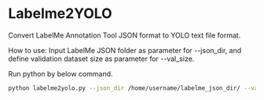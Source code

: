 # Labelme2YOLO

Convert LabelMe Annotation Tool JSON format to YOLO text file format.

How to use:
Input LabelMe JSON folder as parameter for --json_dir, and define validation dataset size as parameter for --val_size.

Run python by below command.
```bash
python labelme2yolo.py --json_dir /home/username/labelme_json_dir/ --val_size 0.2
```
